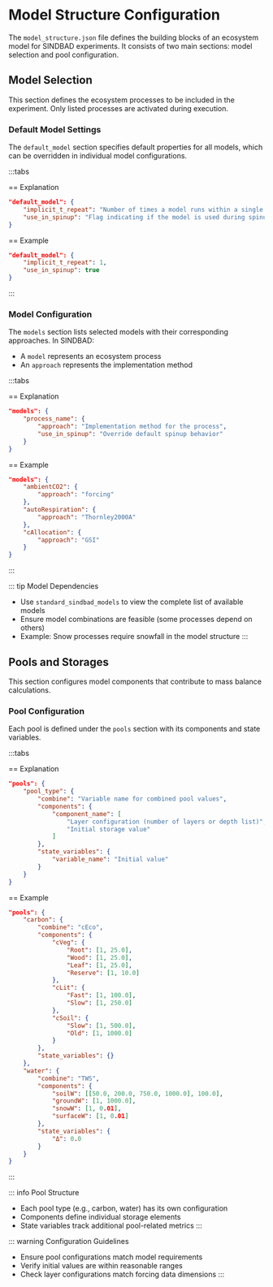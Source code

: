 # Model Structure Configuration

The `model_structure.json` file defines the building blocks of an ecosystem model for SINDBAD experiments. It consists of two main sections: model selection and pool configuration.

## Model Selection

This section defines the ecosystem processes to be included in the experiment. Only listed processes are activated during execution.

### Default Model Settings

The `default_model` section specifies default properties for all models, which can be overridden in individual model configurations.

:::tabs

== Explanation
```json
"default_model": {
    "implicit_t_repeat": "Number of times a model runs within a single time step",
    "use_in_spinup": "Flag indicating if the model is used during spinup"
}
```

== Example
```json
"default_model": {
    "implicit_t_repeat": 1,
    "use_in_spinup": true
}
```
:::

### Model Configuration

The `models` section lists selected models with their corresponding approaches. In SINDBAD:
- A `model` represents an ecosystem process
- An `approach` represents the implementation method

:::tabs

== Explanation
```json
"models": {
    "process_name": {
        "approach": "Implementation method for the process",
        "use_in_spinup": "Override default spinup behavior"
    }
}
```

== Example
```json
"models": {
    "ambientCO2": {
        "approach": "forcing"
    },
    "autoRespiration": {
        "approach": "Thornley2000A"
    },
    "cAllocation": {
        "approach": "GSI"
    }
}
```
:::

::: tip Model Dependencies
- Use `standard_sindbad_models` to view the complete list of available models
- Ensure model combinations are feasible (some processes depend on others)
- Example: Snow processes require snowfall in the model structure
:::

## Pools and Storages

This section configures model components that contribute to mass balance calculations.

### Pool Configuration

Each pool is defined under the `pools` section with its components and state variables.

:::tabs

== Explanation
```json
"pools": {
    "pool_type": {
        "combine": "Variable name for combined pool values",
        "components": {
            "component_name": [
                "Layer configuration (number of layers or depth list)",
                "Initial storage value"
            ]
        },
        "state_variables": {
            "variable_name": "Initial value"
        }
    }
}
```

== Example
```json
"pools": {
    "carbon": {
        "combine": "cEco",
        "components": {
            "cVeg": {
                "Root": [1, 25.0],
                "Wood": [1, 25.0],
                "Leaf": [1, 25.0],
                "Reserve": [1, 10.0]
            },
            "cLit": {
                "Fast": [1, 100.0],
                "Slow": [1, 250.0]
            },
            "cSoil": {
                "Slow": [1, 500.0],
                "Old": [1, 1000.0]
            }
        },
        "state_variables": {}
    },
    "water": {
        "combine": "TWS",
        "components": {
            "soilW": [[50.0, 200.0, 750.0, 1000.0], 100.0],
            "groundW": [1, 1000.0],
            "snowW": [1, 0.01],
            "surfaceW": [1, 0.01]
        },
        "state_variables": {
            "Δ": 0.0
        }
    }
}
```
:::

::: info Pool Structure
- Each pool type (e.g., carbon, water) has its own configuration
- Components define individual storage elements
- State variables track additional pool-related metrics
:::

::: warning Configuration Guidelines
- Ensure pool configurations match model requirements
- Verify initial values are within reasonable ranges
- Check layer configurations match forcing data dimensions
:::
